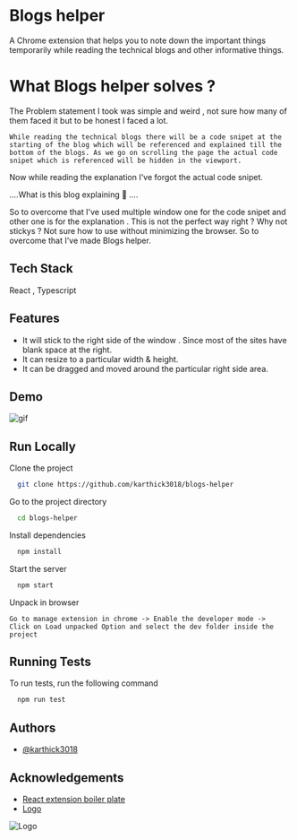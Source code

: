
# Blogs helper

A Chrome extension that helps you to note down the important things temporarily while reading the technical blogs and other informative things.


# What Blogs helper solves ? 

The Problem statement I took was simple and weird , not sure how many of them faced it but to be honest I faced a lot. 

```While reading the technical blogs there will be a code snipet at the starting of the blog which will be referenced and explained till the bottom of the blogs. As we go on scrolling the page the actual code snipet which is referenced will be hidden in the viewport.```

Now while reading the explanation I've forgot the actual code snipet. 

....What is this blog explaining 🤔 .... 

So to overcome that I've used multiple window one for the code snipet and other one is for the explanation . This is not the perfect way right ? Why not stickys ? Not sure how to use without minimizing the browser. So to overcome that I've made Blogs helper.
## Tech Stack

React , Typescript 
  
## Features

* It will stick to the right side of the window . Since most of the sites have blank space at the right.
* It can resize to a particular width & height.
* It can be dragged and moved around the particular right side area.
  
## Demo

![gif](https://github.com/karthick3018/blogs-helper/blob/main/public/img/output.gif)



  
## Run Locally

Clone the project

```bash
  git clone https://github.com/karthick3018/blogs-helper
```

Go to the project directory

```bash
  cd blogs-helper
```

Install dependencies

```bash
  npm install
```

Start the server

```bash
  npm start
```
Unpack in browser
```Unpack in browser
Go to manage extension in chrome -> Enable the developer mode ->  Click on Load unpacked Option and select the dev folder inside the project
```


  
## Running Tests

To run tests, run the following command

```bash
  npm run test
```

  
## Authors

- [@karthick3018](https://www.github.com/karthick3018)

  
## Acknowledgements

 - [React extension boiler plate](https://github.com/VasilyShelkov/create-react-extension)
 - [Logo](https://www.flaticon.com/premium-icon/bold_1833900?term=b&page=1&position=25&page=1&position=25&related_id=1833900&origin=search)

  
![Logo](https://github.com/karthick3018/blogs-helper/blob/main/public/img/icon-128.png)

    